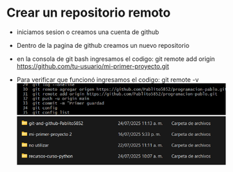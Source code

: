 # Crear un repositorio remoto
 - iniciamos sesion o creamos una cuenta de github

 - Dentro de la pagina de github creamos un nuevo repositorio

 - en la consola de git bash ingresamos el codigo: git remote add origin https://github.com/tu-usuario/mi-primer-proyecto.git

 - Para verificar que funcionó ingresamos el codigo: git remote -v
 ![alt text](<../images/repositorio remoto.png>)
 ![alt text](<../images/Captura de pantalla 2025-07-24 113713.png>)